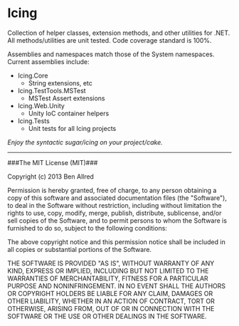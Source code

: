Icing
=====

Collection of helper classes, extension methods, and other utilities for .NET.  All methods/utilities are unit tested.  Code coverage standard is 100%.

Assemblies and namespaces match those of the System namespaces.  Current assemblies include:

*	Icing.Core
	*	String extensions, etc
*	Icing.TestTools.MSTest
	*	MSTest Assert extensions
*	Icing.Web.Unity
	*	Unity IoC container helpers
*	Icing.Tests
	*	Unit tests for all Icing projects

_Enjoy the syntactic sugar/icing on your project/cake._

--------------------------------------------------

###The MIT License (MIT)###

Copyright (c) 2013 Ben Allred

Permission is hereby granted, free of charge, to any person obtaining a copy of this software and associated documentation files (the "Software"), to deal in the Software without restriction, including without limitation the rights to use, copy, modify, merge, publish, distribute, sublicense, and/or sell copies of the Software, and to permit persons to whom the Software is furnished to do so, subject to the following conditions:

The above copyright notice and this permission notice shall be included in all copies or substantial portions of the Software.

THE SOFTWARE IS PROVIDED "AS IS", WITHOUT WARRANTY OF ANY KIND, EXPRESS OR IMPLIED, INCLUDING BUT NOT LIMITED TO THE WARRANTIES OF MERCHANTABILITY, FITNESS FOR A PARTICULAR PURPOSE AND NONINFRINGEMENT. IN NO EVENT SHALL THE AUTHORS OR COPYRIGHT HOLDERS BE LIABLE FOR ANY CLAIM, DAMAGES OR OTHER LIABILITY, WHETHER IN AN ACTION OF CONTRACT, TORT OR OTHERWISE, ARISING FROM, OUT OF OR IN CONNECTION WITH THE SOFTWARE OR THE USE OR OTHER DEALINGS IN THE SOFTWARE.